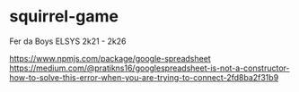 # squirrel-game
Fer da Boys
ELSYS 2k21 - 2k26

https://www.npmjs.com/package/google-spreadsheet
https://medium.com/@pratikns16/googlespreadsheet-is-not-a-constructor-how-to-solve-this-error-when-you-are-trying-to-connect-2fd8ba2f31b9